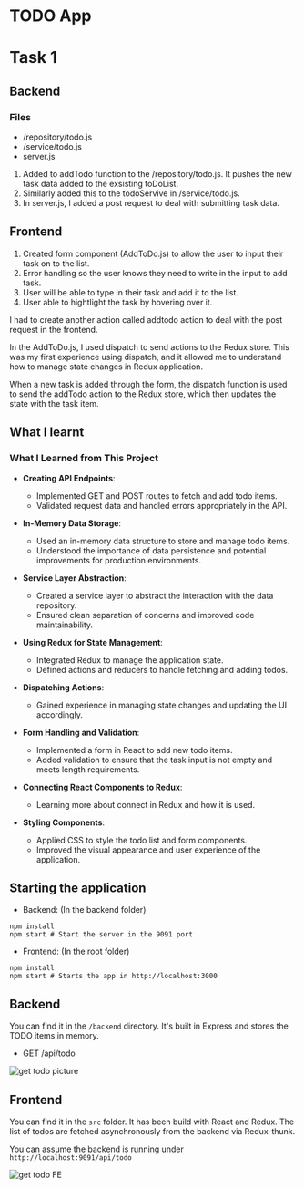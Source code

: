 # TODO App

# Task 1

## Backend

### Files
- /repository/todo.js
- /service/todo.js
- server.js

1. Added to addTodo function to the /repository/todo.js. It pushes the new task data added to the exsisting toDoList.
2. Similarly added this to the todoServive in /service/todo.js.
3. In server.js, I added a post request to deal with submitting task data.
  
## Frontend

1. Created form component (AddToDo.js) to allow the user to input their task on to the list.
2. Error handling so the user knows they need to write in the input to add task.
3. User will be able to type in their task and add it to the list.
4. User able to hightlight the task by hovering over it.

I had to create another action called addtodo action to deal with the post request in the frontend.

In the AddToDo.js, I used dispatch to send actions to the Redux store. This was my first experience using dispatch, and it allowed me to understand how to manage state changes in Redux application. 

When a new task is added through the form, the dispatch function is used to send the addTodo action to the Redux store, which then updates the state with the task item. 

## What I learnt

### What I Learned from This Project

- **Creating API Endpoints**:
  - Implemented GET and POST routes to fetch and add todo items.
  - Validated request data and handled errors appropriately in the API.

- **In-Memory Data Storage**:
  - Used an in-memory data structure to store and manage todo items.
  - Understood the importance of data persistence and potential improvements for production environments.

- **Service Layer Abstraction**:
  - Created a service layer to abstract the interaction with the data repository.
  - Ensured clean separation of concerns and improved code maintainability.

- **Using Redux for State Management**:
  - Integrated Redux to manage the application state.
  - Defined actions and reducers to handle fetching and adding todos.

- **Dispatching Actions**:
  - Gained experience in managing state changes and updating the UI accordingly.

- **Form Handling and Validation**:
  - Implemented a form in React to add new todo items.
  - Added validation to ensure that the task input is not empty and meets length requirements.

- **Connecting React Components to Redux**:
  - Learning more about connect in Redux and how it is used.

- **Styling Components**:
  - Applied CSS to style the todo list and form components.
  - Improved the visual appearance and user experience of the application.


## Starting the application

- Backend: (In the backend folder)
```shell
npm install
npm start # Start the server in the 9091 port
```

- Frontend: (In the root folder)
```shell
npm install
npm start # Starts the app in http://localhost:3000
```

## Backend

You can find it in the `/backend` directory. It's built in Express and stores the TODO items in memory.

* GET /api/todo

![get todo picture](docs/get_todo_endpoint.png "Get TODO")

## Frontend

You can find it in the `src` folder. It has been build with React and Redux. The list of todos are fetched asynchronously from the backend via Redux-thunk.

You can assume the backend is running under `http://localhost:9091/api/todo`


![get todo FE](docs/get_todo_frontend.png "GET todo frontend")
